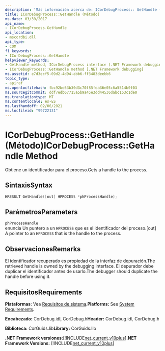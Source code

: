 ```yaml
---
description: 'Más información acerca de: ICorDebugProcess:: GetHandle (método)'
title: ICorDebugProcess::GetHandle (Método)
ms.date: 03/30/2017
api_name:
- ICorDebugProcess.GetHandle
api_location:
- mscordbi.dll
api_type:
- COM
f1_keywords:
- ICorDebugProcess::GetHandle
helpviewer_keywords:
- GetHandle method, ICorDebugProcess interface [.NET Framework debugging]
- ICorDebugProcess::GetHandle method [.NET Framework debugging]
ms.assetid: e7d3ecf5-09d2-4d94-abb6-ff3483deebb6
topic_type:
- apiref
ms.openlocfilehash: fbc92be53b30d3c70f85fea36e05c6a5514b0f03
ms.sourcegitcommit: ddf7edb67715a5b9a45e3dd44536dabc153c1de0
ms.translationtype: MT
ms.contentlocale: es-ES
ms.lasthandoff: 02/06/2021
ms.locfileid: "99722131"
---
```

# <a name="icordebugprocessgethandle-method"></a><span data-ttu-id="5d06b-103">ICorDebugProcess::GetHandle (Método)</span><span class="sxs-lookup"><span data-stu-id="5d06b-103">ICorDebugProcess::GetHandle Method</span></span>

<span data-ttu-id="5d06b-104">Obtiene un identificador para el proceso.</span><span class="sxs-lookup"><span data-stu-id="5d06b-104">Gets a handle to the process.</span></span>  
  
## <a name="syntax"></a><span data-ttu-id="5d06b-105">Sintaxis</span><span class="sxs-lookup"><span data-stu-id="5d06b-105">Syntax</span></span>  
  
```cpp  
HRESULT GetHandle([out] HPROCESS *phProcessHandle);  
```  
  
## <a name="parameters"></a><span data-ttu-id="5d06b-106">Parámetros</span><span class="sxs-lookup"><span data-stu-id="5d06b-106">Parameters</span></span>  

 `phProcessHandle`  
 <span data-ttu-id="5d06b-107">enuncia Un puntero a un `HPROCESS` que es el identificador del proceso.</span><span class="sxs-lookup"><span data-stu-id="5d06b-107">[out] A pointer to an `HPROCESS` that is the handle to the process.</span></span>  
  
## <a name="remarks"></a><span data-ttu-id="5d06b-108">Observaciones</span><span class="sxs-lookup"><span data-stu-id="5d06b-108">Remarks</span></span>  

 <span data-ttu-id="5d06b-109">El identificador recuperado es propiedad de la interfaz de depuración.</span><span class="sxs-lookup"><span data-stu-id="5d06b-109">The retrieved handle is owned by the debugging interface.</span></span> <span data-ttu-id="5d06b-110">El depurador debe duplicar el identificador antes de usarlo.</span><span class="sxs-lookup"><span data-stu-id="5d06b-110">The debugger should duplicate the handle before using it.</span></span>  
  
## <a name="requirements"></a><span data-ttu-id="5d06b-111">Requisitos</span><span class="sxs-lookup"><span data-stu-id="5d06b-111">Requirements</span></span>  

 <span data-ttu-id="5d06b-112">**Plataformas:** Vea [Requisitos de sistema](../../get-started/system-requirements.md).</span><span class="sxs-lookup"><span data-stu-id="5d06b-112">**Platforms:** See [System Requirements](../../get-started/system-requirements.md).</span></span>  
  
 <span data-ttu-id="5d06b-113">**Encabezado:** CorDebug.idl, CorDebug.h</span><span class="sxs-lookup"><span data-stu-id="5d06b-113">**Header:** CorDebug.idl, CorDebug.h</span></span>  
  
 <span data-ttu-id="5d06b-114">**Biblioteca:** CorGuids.lib</span><span class="sxs-lookup"><span data-stu-id="5d06b-114">**Library:** CorGuids.lib</span></span>  
  
 <span data-ttu-id="5d06b-115">**.NET Framework versiones:**[!INCLUDE[net_current_v10plus](../../../../includes/net-current-v10plus-md.md)]</span><span class="sxs-lookup"><span data-stu-id="5d06b-115">**.NET Framework Versions:** [!INCLUDE[net_current_v10plus](../../../../includes/net-current-v10plus-md.md)]</span></span>
